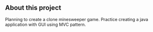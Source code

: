 ## About this project

Planning to create a clone minesweeper game. Practice creating a java application with GUI using MVC pattern.